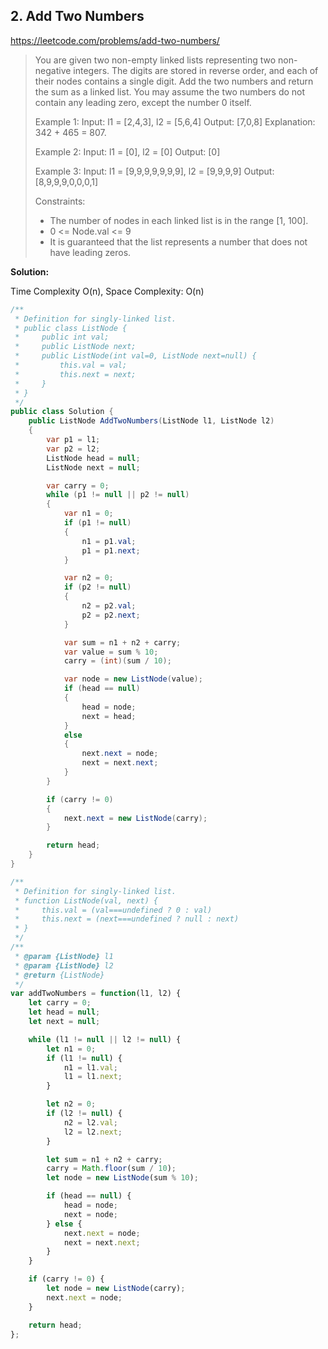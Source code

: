 ## 2. Add Two Numbers
https://leetcode.com/problems/add-two-numbers/

> You are given two non-empty linked lists representing two non-negative integers. The digits are stored in reverse order, and each of their nodes contains a single digit. Add the two numbers and return the sum as a linked list.
> You may assume the two numbers do not contain any leading zero, except the number 0 itself.
>
> Example 1:
>   Input: l1 = [2,4,3], l2 = [5,6,4]
>   Output: [7,0,8]
>   Explanation: 342 + 465 = 807.
>
> Example 2:
>   Input: l1 = [0], l2 = [0]
>   Output: [0]
>
> Example 3:
>   Input: l1 = [9,9,9,9,9,9,9], l2 = [9,9,9,9]
>   Output: [8,9,9,9,0,0,0,1]
>
> Constraints:
> * The number of nodes in each linked list is in the range [1, 100].
> * 0 <= Node.val <= 9
> * It is guaranteed that the list represents a number that does not have leading zeros.

**Solution:**

Time Complexity O(n), Space Complexity: O(n)

```C#
/**
 * Definition for singly-linked list.
 * public class ListNode {
 *     public int val;
 *     public ListNode next;
 *     public ListNode(int val=0, ListNode next=null) {
 *         this.val = val;
 *         this.next = next;
 *     }
 * }
 */
public class Solution {
    public ListNode AddTwoNumbers(ListNode l1, ListNode l2) 
    {
        var p1 = l1;
        var p2 = l2;
        ListNode head = null;
        ListNode next = null;

        var carry = 0;
        while (p1 != null || p2 != null)
        {
            var n1 = 0;
            if (p1 != null)
            {
                n1 = p1.val;
                p1 = p1.next;
            }

            var n2 = 0;
            if (p2 != null)
            {
                n2 = p2.val;
                p2 = p2.next;
            }

            var sum = n1 + n2 + carry;
            var value = sum % 10;
            carry = (int)(sum / 10);

            var node = new ListNode(value);
            if (head == null)
            {
                head = node;
                next = head;
            }
            else
            {
                next.next = node;
                next = next.next;
            }
        }

        if (carry != 0)
        {
            next.next = new ListNode(carry);
        }

        return head;
    }
}
```

```JavaScript
/**
 * Definition for singly-linked list.
 * function ListNode(val, next) {
 *     this.val = (val===undefined ? 0 : val)
 *     this.next = (next===undefined ? null : next)
 * }
 */
/**
 * @param {ListNode} l1
 * @param {ListNode} l2
 * @return {ListNode}
 */
var addTwoNumbers = function(l1, l2) {
    let carry = 0;
    let head = null;
    let next = null;

    while (l1 != null || l2 != null) {
    	let n1 = 0;
    	if (l1 != null) {
    		n1 = l1.val;
    		l1 = l1.next;
    	}

    	let n2 = 0;
    	if (l2 != null) {
    		n2 = l2.val;
    		l2 = l2.next;
    	}

    	let sum = n1 + n2 + carry;
    	carry = Math.floor(sum / 10);
    	let node = new ListNode(sum % 10);

    	if (head == null) {
    		head = node;
    		next = node;
    	} else {
    		next.next = node;
    		next = next.next;
    	}
    }

    if (carry != 0) {
    	let node = new ListNode(carry);
    	next.next = node;
    }

    return head;
};
```